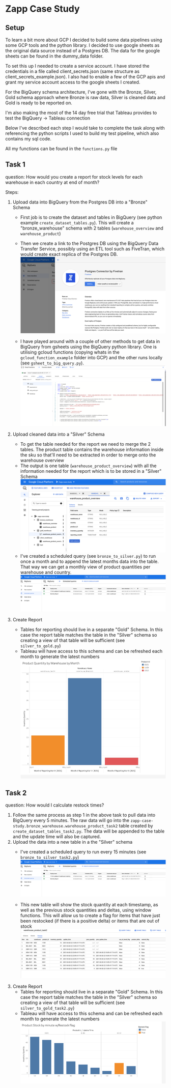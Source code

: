 # Zapp Case Study

## Setup

To learn a bit more about GCP I decided to build some data pipelines using some GCP tools and the python library. I decided to use google sheets as the original data source instead of a Postgres DB. The data for the google sheets can be found in the dummy_data folder.

To set this up I needed to create a service account. I have stored the credentials in a file called client_secrets.json (same structure as client_secrets_example.json). I also had to enable a few of the GCP apis and grant my service account access to the google sheets I created.

For the BigQuery schema architecture, I've gone with the Bronze, Silver, Gold schema approach where Bronze is raw data, Silver is cleaned data and Gold is ready to be reported on.

I'm also making the most of the 14 day free trial that Tableau provides to test the BigQuery -> Tableau connection

Below I've described each step I would take to complete the task along with referencing the python scripts I used to build my test pipeline, which also contains my sql code.

All my functions can be found in the `functions.py` file


## Task 1
question:
How would you create a report for stock levels for each warehouse in each country at end of month?

Steps:
1. Upload data into BigQuery from the Postgres DB into a "Bronze" Schema
    - First job is to create the dataset and tables in BigQuery (see python example `create_dataset_tables.py`). This will create a "bronze_warehouse" schema with 2 tables (`warehouse_overview` and `warehouse_product`)

    - Then we create a link to the Postgres DB using the BigQuery Data Transfer Service, possibly using an ETL tool such as FiveTran, which would create exact replica of the Postgres DB.
    ![DTransfer](./images/Data_Transfer.png)

    - I have played around with a couple of other methods to get data in BigQuery from gsheets using the BigQuery python library. One is utilising gcloud functions (copying whats in the `gcloud_function_example` folder into GCP) and the other runs locally (see `gsheet_to_big_query.py`).
    ![CFunction](./images/Cloud_Function.png)


2. Upload cleaned data into a "Silver" Schema
    - To get the table needed for the report we need to merge the 2 tables. The product table contains the warehouse information inside the sku so that'll need to be extracted in order to merge onto the warehouse overview
    - The output is one table (`warehouse_product_overview`) with all the information needed for the report which is to be stored in a "Silver" Schema
    ![BQuery](./images/Big_Query.png)
    - I've created a scheduled query (see `bronze_to_silver.py`) to run once a month and to append the latest months data into the table. That way we can get a monthly view of product quantities per warehouse and country.
    ![schedule_query](./images/schedule_query.png)
    

3. Create Report
    - Tables for reporting should live in a separate "Gold" Schema. In this case the report table matches the table in the "Silver" schema so creating a view of that table will be sufficient (see `silver_to_gold.py`)
    - Tableau will have access to this schema and can be refreshed each month to generate the latest numbers
    ![Tableau](./images/Tableau.png)


## Task 2
question:
How would I calculate restock times?

1. Follow the same process as step 1 in the above task to pull data into BigQuery every 5 minutes. The raw data will go into the `zapp-case-study.bronze_warehouse.warehouse_product_task2` table created by `create_dataset_tables_task2.py`. The data will be appended to the table and the update time will also be captured.
2. Upload the data into a new table in a the "Silver" schema
    - I've created a scheduled query to run every 15 minutes (see `bronze_to_silver_task2.py`)
    ![schedule_query](./images/schedule_query.png)

    - This new table will show the stock quantity at each timestamp, as well as the previous stock quantities and deltas, using window functions. This will allow us to create a flag for items that have just been restocked (if there is a positive delta) or items that are out of stock
    ![stock_flag](./images/stock_flag.png)
3. Create Report
    - Tables for reporting should live in a separate "Gold" Schema. In this case the report table matches the table in the "Silver" schema so creating a view of that table will be sufficient (see `silver_to_gold_task2.py`)
    - Tableau will have access to this schema and can be refreshed each month to generate the latest numbers
    ![stock_flag](./images/restock_graph.png)
